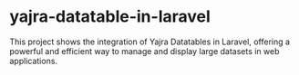 # yajra-datatable-in-laravel
This project shows the integration of Yajra Datatables in Laravel, offering a powerful and efficient way to manage and display large datasets in web applications.
